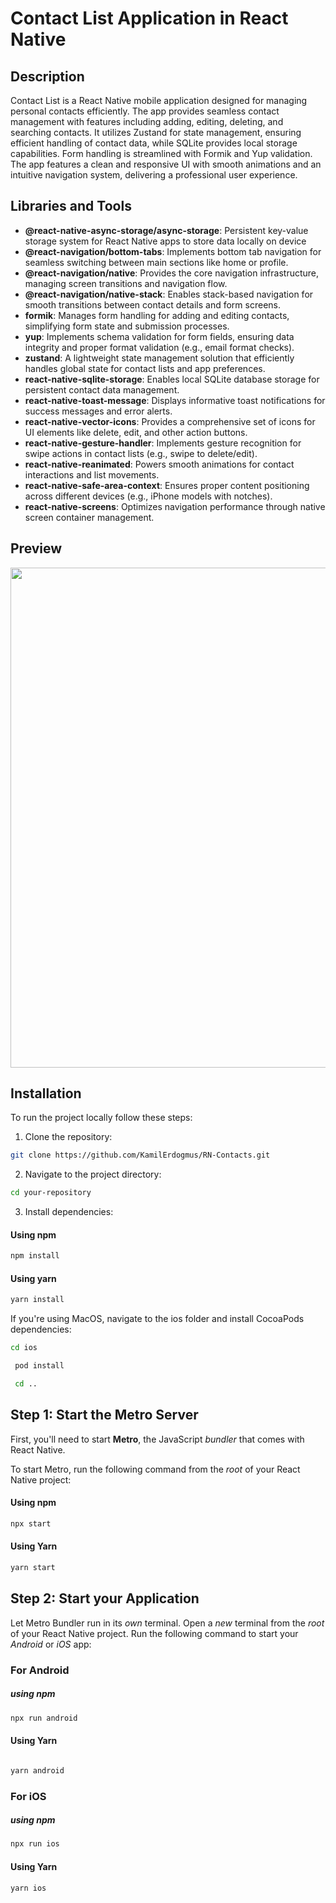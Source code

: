 # Contact List Application in React Native

## Description

Contact List is a React Native mobile application designed for managing personal contacts efficiently. The app provides seamless contact management with features including adding, editing, deleting, and searching contacts. It utilizes Zustand for state management, ensuring efficient handling of contact data, while SQLite provides local storage capabilities. Form handling is streamlined with Formik and Yup validation. The app features a clean and responsive UI with smooth animations and an intuitive navigation system, delivering a professional user experience.

## Libraries and Tools

- **@react-native-async-storage/async-storage**: Persistent key-value storage system for React Native apps to store data locally on device
- **@react-navigation/bottom-tabs**: Implements bottom tab navigation for seamless switching between main sections like home or profile.
- **@react-navigation/native**: Provides the core navigation infrastructure, managing screen transitions and navigation flow.
- **@react-navigation/native-stack**: Enables stack-based navigation for smooth transitions between contact details and form screens.
- **formik**: Manages form handling for adding and editing contacts, simplifying form state and submission processes.
- **yup**: Implements schema validation for form fields, ensuring data integrity and proper format validation (e.g., email format checks).
- **zustand**: A lightweight state management solution that efficiently handles global state for contact lists and app preferences.
- **react-native-sqlite-storage**: Enables local SQLite database storage for persistent contact data management.
- **react-native-toast-message**: Displays informative toast notifications for success messages and error alerts.
- **react-native-vector-icons**: Provides a comprehensive set of icons for UI elements like delete, edit, and other action buttons.
- **react-native-gesture-handler**: Implements gesture recognition for swipe actions in contact lists (e.g., swipe to delete/edit).
- **react-native-reanimated**: Powers smooth animations for contact interactions and list movements.
- **react-native-safe-area-context**: Ensures proper content positioning across different devices (e.g., iPhone models with notches).
- **react-native-screens**: Optimizes navigation performance through native screen container management.

## Preview

<img src="src/assets/Contacts-GIF.gif" height="800" />

## Installation

To run the project locally follow these steps:

1. Clone the repository:

```bash
git clone https://github.com/KamilErdogmus/RN-Contacts.git
```

2. Navigate to the project directory:

```bash
cd your-repository
```

3. Install dependencies:

#### Using npm

```bash
npm install
```

#### Using yarn

```bash
yarn install
```

If you're using MacOS, navigate to the ios folder and install CocoaPods dependencies:

```bash
cd ios
```

```bash
 pod install
```

```bash
 cd ..
```

## Step 1: Start the Metro Server

First, you'll need to start **Metro**, the JavaScript _bundler_ that comes with React Native.

To start Metro, run the following command from the _root_ of your React Native project:

#### Using npm

```bash
npx start
```

#### Using Yarn

```bash
yarn start
```

## Step 2: Start your Application

Let Metro Bundler run in its _own_ terminal. Open a _new_ terminal from the _root_ of your React Native project. Run the following command to start your _Android_ or _iOS_ app:

### For Android

##### using npm

```bash
npx run android
```

#### Using Yarn

```bash

yarn android
```

### For iOS

##### using npm

```bash
npx run ios
```

#### Using Yarn

```bash
yarn ios
```
